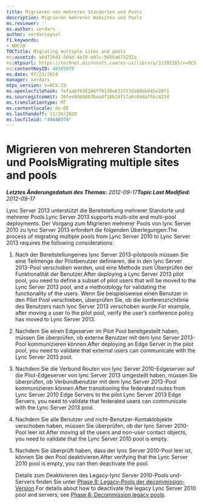 ```yaml
---
title: Migrieren von mehreren Standorten und Pools
description: Migrieren mehrerer Websites und Pools
ms.reviewer: ''
ms.author: serdars
author: serdarsoysal
f1.keywords:
- NOCSH
TOCTitle: Migrating multiple sites and pools
ms:assetid: a6d726d2-564d-4b39-a97c-5656a673292a
ms:mtpsurl: https://technet.microsoft.com/en-us/library/JJ205165(v=OCS.15)
ms:contentKeyID: 48185079
ms.date: 07/23/2014
manager: serdars
mtps_version: v=OCS.15
ms.openlocfilehash: 7efaa6f038286ff9138e631f23da88bb445e20f1
ms.sourcegitcommit: 36fee89bb887bea4f18b19f17a8c69daf5bc423d
ms.translationtype: MT
ms.contentlocale: de-DE
ms.lasthandoff: 11/26/2020
ms.locfileid: "49440374"
---
```

# <a name="migrating-multiple-sites-and-pools"></a><span data-ttu-id="99e2d-103">Migrieren von mehreren Standorten und Pools</span><span class="sxs-lookup"><span data-stu-id="99e2d-103">Migrating multiple sites and pools</span></span>

<div data-xmlns="http://www.w3.org/1999/xhtml">

<div class="topic" data-xmlns="http://www.w3.org/1999/xhtml" data-msxsl="urn:schemas-microsoft-com:xslt" data-cs="https://msdn.microsoft.com/">

<div data-asp="https://msdn2.microsoft.com/asp">



</div>

<div id="mainSection">

<div id="mainBody"><span data-ttu-id="99e2d-104">

<span> </span></span><span class="sxs-lookup"><span data-stu-id="99e2d-104">

<span> </span></span></span>

<span data-ttu-id="99e2d-105">_**Letztes Änderungsdatum des Themas:** 2012-09-17_</span><span class="sxs-lookup"><span data-stu-id="99e2d-105">_**Topic Last Modified:** 2012-09-17_</span></span>

<span data-ttu-id="99e2d-106">Lync Server 2013 unterstützt die Bereitstellung mehrerer Standorte und mehrerer Pools.</span><span class="sxs-lookup"><span data-stu-id="99e2d-106">Lync Server 2013 supports multi-site and multi-pool deployments.</span></span> <span data-ttu-id="99e2d-107">Der Vorgang zum Migrieren mehrerer Pools von lync Server 2010 zu lync Server 2013 erfordert die folgenden Überlegungen:</span><span class="sxs-lookup"><span data-stu-id="99e2d-107">The process of migrating multiple pools from Lync Server 2010 to Lync Server 2013 requires the following considerations:</span></span>

1.  <span data-ttu-id="99e2d-108">Nach der Bereitstellungeines lync Server 2013-pilotpools müssen Sie eine Teilmenge der Pilotbenutzer definieren, die in den lync Server 2013-Pool verschoben werden, und eine Methode zum Überprüfen der Funktionalität der Benutzer.</span><span class="sxs-lookup"><span data-stu-id="99e2d-108">After deploying a Lync Server 2013 pilot pool, you need to define a subset of pilot users that will be moved to the Lync Server 2013 pool, and a methodology for validating the functionality of the users.</span></span> <span data-ttu-id="99e2d-109">Wenn Sie beispielsweise einen Benutzer in den Pilot Pool verschieben, überprüfen Sie, ob die konferenzrichtlinie des Benutzers nach lync Server 2013 verschoben wurde.</span><span class="sxs-lookup"><span data-stu-id="99e2d-109">For example, after moving a user to the pilot pool, verify the user’s conference policy has moved to Lync Server 2013.</span></span>

2.  <span data-ttu-id="99e2d-110">Nachdem Sie einen Edgeserver im Pilot Pool bereitgestellt haben, müssen Sie überprüfen, ob externe Benutzer mit dem lync Server 2013-Pool kommunizieren können.</span><span class="sxs-lookup"><span data-stu-id="99e2d-110">After deploying an Edge Server in the pilot pool, you need to validate that external users can communicate with the Lync Server 2013 pool.</span></span>

3.  <span data-ttu-id="99e2d-111">Nachdem Sie die Verbund Routen von lync Server 2010-Edgeserver auf die Pilot-Edgeserver von lync Server 2013 umgestellt haben, müssen Sie überprüfen, ob Verbundbenutzer mit dem lync Server 2013-Pool kommunizieren können.</span><span class="sxs-lookup"><span data-stu-id="99e2d-111">After transitioning the federated routes from Lync Server 2010 Edge Servers to the pilot Lync Server 2013 Edge Servers, you need to validate that federated users can communicate with the Lync Server 2013 pool.</span></span>

4.  <span data-ttu-id="99e2d-112">Nachdem Sie alle Benutzer und nicht-Benutzer-Kontaktobjekte verschoben haben, müssen Sie überprüfen, ob der lync Server 2010-Pool leer ist.</span><span class="sxs-lookup"><span data-stu-id="99e2d-112">After moving all the users and non-user contact objects, you need to validate that the Lync Server 2010 pool is empty.</span></span>

5.  <span data-ttu-id="99e2d-113">Nachdem Sie überprüft haben, dass der lync Server 2010-Pool leer ist, können Sie den Pool deaktivieren.</span><span class="sxs-lookup"><span data-stu-id="99e2d-113">After verifying that the Lync Server 2010 pool is empty, you can then deactivate the pool.</span></span>
    
    <span data-ttu-id="99e2d-114">Details zum Deaktivieren des Legacy-lync Server 2010-Pools und-Servers finden Sie unter [Phase 8: Legacy-Pools der decommission-Version](phase-8-decommission-legacy-pools.md).</span><span class="sxs-lookup"><span data-stu-id="99e2d-114">For details about how to deactivate the legacy Lync Server 2010 pool and servers, see [Phase 8: Decommission legacy pools](phase-8-decommission-legacy-pools.md).</span></span>

<span data-ttu-id="99e2d-115"></div>

<span> </span>

</div>

</div>

</span><span class="sxs-lookup"><span data-stu-id="99e2d-115"></div>

<span> </span>

</div>

</div>

</span></span></div>

